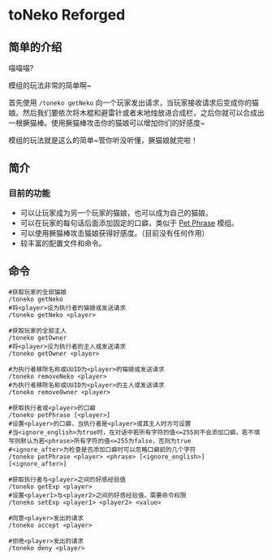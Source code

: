 # toNeko Reforged
## 简单的介绍
喵喵喵?

模组的玩法非常的简单啊~ 

首先使用 ```/toneko getNeko``` 向一个玩家发出请求，当玩家接收请求后变成你的猫娘。然后我们要依次将木棍和避雷针或者末地烛放进合成栏，之后你就可以合成出一根撅猫棒。使用撅猫棒攻击你的猫娘可以增加你们的好感度~

模组的玩法就是这么的简单~管你听没听懂，撅猫娘就完啦！

## 简介
### 目前的功能
- 可以让玩家成为另一个玩家的猫娘，也可以成为自己的猫娘。
- 可以在玩家的每句话后面添加固定的口癖，类似于 [Pet Phrase](https://www.mcmod.cn/class/7100.html) 模组。
- 可以使用撅猫棒攻击猫娘获得好感度。（目前没有任何作用）
- 较丰富的配置文件和命令。

## 命令
```mcfunction
#获取玩家的全部猫娘
/toneko getNeko
#将<player>设为执行者的猫娘或发送请求
/toneko getNeko <player>

#获取玩家的全部主人
/toneko getOwner
#将<player>设为执行者的主人或发送请求
/toneko getOwner <player>

#为执行者移除名称或UUID为<player>的猫娘或发送请求
/toneko removeNeko <player>
#为执行者移除名称或UUID为<player>的主人或发送请求
/toneko removeOwner <player>

#获取执行者或<player>的口癖
/toneko petPhrase [<player>]
#设置<player>的口癖，当执行者是<player>或其主人时方可设置
#当<ignore_english>为true时，在对话中若所有字符的值<=255则不会添加口癖。若不填写则默认为若<phrase>所有字符的值<=255为false，否则为true
#<ignore_after>为检查是否添加口癖时可以忽略口癖前的几个字符
/toneko petPhrase <player> <phrase> [<ignore_english>] [<ignore_after>]

#获取执行者与<player>之间的好感经验值
/toneko getExp <player>
#设置<player1>与<player2>之间的好感经验值，需要命令权限
/toneko setExp <player1> <player2> <value>

#同意<player>发出的请求
/toneko accept <player>

#拒绝<player>发出的请求
/toneko deny <player>
```
